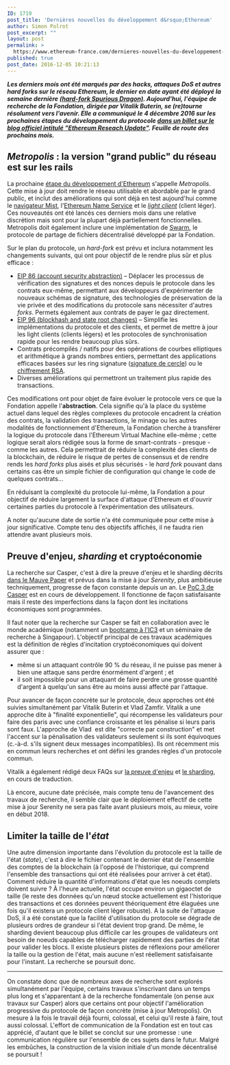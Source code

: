 ```yaml
---
ID: 1719
post_title: 'Dernières nouvelles du développement d&rsquo;Ethereum'
author: Simon Polrot
post_excerpt: ""
layout: post
permalink: >
  https://www.ethereum-france.com/dernieres-nouvelles-du-developpement-dethereum/
published: true
post_date: 2016-12-05 10:21:13
---
```

<strong><em>Les derniers mois ont été marqués par des hacks, attaques DoS et autres hard forks sur le réseau Ethereum, le dernier en date ayant été déployé la semaine dernière <a href="https://www.ethereum-france.com/hard-fork-technique-spurious-dragon-prevu-le-22-novembre/"><span style="text-decoration: underline;">(hard-fork Spurious Dragon)</span></a>. Aujourd'hui, l'équipe de recherche de la Fondation, dirigée par Vitalik Buterin, se (re)tourne résolument vers l'avenir. Elle a communiqué le 4 décembre 2016 sur les prochaines étapes du développement du protocole <a href="https://blog.ethereum.org/2016/12/04/ethereum-research-update/"><span style="text-decoration: underline;">dans un billet sur le blog officiel intitulé "Ethereum Reseach Update"</span></a>. Feuille de route des prochains mois.</em></strong>
<h2><em>Metropolis</em> : la version "grand public" du réseau est sur les rails</h2>
La prochaine <a href="https://www.ethereum-france.com/etapes-du-lancement-dethereum/"><span style="text-decoration: underline;">étape du développement d'Ethereum</span></a> s'appelle <em>Metropolis</em>. Cette mise à jour doit rendre le réseau utilisable et abordable par le grand public, et inclut des améliorations qui sont déjà en test aujourd'hui comme le <a href="https://github.com/ethereum/mist/releases"><span style="text-decoration: underline;">navigateur Mist</span></a>, l'<a href="https://www.reddit.com/r/ethereum/comments/5ehpr7/ens_has_officially_launched_on_the_ropsten_testnet/?ref=search_posts"><span style="text-decoration: underline;">Ethereum Name Service</span></a> et le <a href="https://blog.ethereum.org/2016/11/17/whoa-geth-1-5/"><span style="text-decoration: underline;"><em>light client</em></span></a> (client léger). Ces nouveautés ont été lancés ces derniers mois dans une relative discrétion mais sont pour la plupart déjà partiellement fonctionnelles. Metropolis doit également inclure une implémentation de <a href="http://ethereum.stackexchange.com/questions/375/what-is-swarm-and-what-is-it-used-for"><span style="text-decoration: underline;">Swarm</span></a>, le protocole de partage de fichiers décentralisé développé par la Fondation.

Sur le plan du protocole, un <em>hard-fork</em> est prévu et inclura notamment les changements suivants, qui ont pour objectif de le rendre plus sûr et plus efficace :
<ul>
 	<li><span style="text-decoration: underline;"><a href="https://www.reddit.com/r/ethereum/comments/5ab69v/metropolis_protocol_change_proposal_highlight_for/">EIP 86 (account security abstraction)</a></span> – Déplacer les processus de vérification des signatures et des nonces depuis le protocole dans les contrats eux-même, permettant aux développeurs d'expérimenter de nouveaux schémas de signature, des technologies de préservation de la vie privée et des modifications du protocole sans nécessiter d'autres <em>forks</em>. Permets également aux contrats de payer le gaz directement.</li>
 	<li><span style="text-decoration: underline;"><a href="https://github.com/ethereum/EIPs/issues/96">EIP 96 (blockhash and state root changes)</a></span> – Simplifie les implémentations du protocole et des clients, et permet de mettre à jour les light clients (clients légers) et les protocoles de synchronisation rapide pour les rendre beaucoup plus sûrs.</li>
 	<li>Contrats précompilés / natifs pour des opérations de courbes elliptiques et arithmétique à grands nombres entiers, permettant des applications efficaces basées sur les ring signature (<a href="https://www.wikiwand.com/fr/Signature_de_cercle"><span style="text-decoration: underline;">signature de cercle</span></a>) ou le <a href="https://www.wikiwand.com/fr/Chiffrement_RSA"><span style="text-decoration: underline;">chiffrement RSA</span></a>.</li>
 	<li>Diverses améliorations qui permettront un traitement plus rapide des transactions.</li>
</ul>
Ces modifications ont pour objet de faire évoluer le protocole vers ce que la Fondation appelle l'<strong>abstraction</strong>. Cela signifie qu'à la place du système actuel dans lequel des règles complexes du protocole encadrent la création des contrats, la validation des transactions, le minage ou les autres modalités de fonctionnement d'Ethereum, la Fondation cherche à transférer la logique du protocole dans l'Ethereum Virtual Machine elle-même ; cette logique serait alors rédigée sous la forme de smart-contrats - presque - comme les autres. Cela permettrait de réduire la complexité des clients de la blockchain, de réduire le risque de pertes de consensus et de rendre rends les <em>hard forks</em> plus aisés et plus sécurisés - le <em>hard fork</em> pouvant dans certains cas être un simple fichier de configuration qui change le code de quelques contrats...

En réduisant la complexité du protocole lui-même, la Fondation a pour objectif de réduire largement la surface d'attaque d'Ethereum et d'ouvrir certaines parties du protocole à l'expérimentation des utilisateurs.

A noter qu'aucune date de sortie n'a été communiquée pour cette mise à jour significative. Compte tenu des objectifs affichés, il ne faudra rien attendre avant plusieurs mois.
<h2>Preuve d'enjeu, <em>sharding</em> et cryptoéconomie</h2>
La recherche sur Casper, c'est à dire la preuve d'enjeu et le sharding décrits <a href="https://www.ethereum-france.com/%ef%bb%bfethereum-2-0-mauve-paper-traduction-francaise/"><span style="text-decoration: underline;">dans le Mauve Paper</span></a> et prévus dans la mise à jour <em>Serenity</em>, plus ambitieuse techniquement, progresse de façon constante depuis un an. Le <a href="http://github.com/ethereum/pyethereum/tree/state_revamp"><span style="text-decoration: underline;">PoC 3 de Casper</span></a> est en cours de développement. Il fonctionne de façon satisfaisante mais il reste des imperfections dans la façon dont les incitations économiques sont programmées.

Il faut noter que la recherche sur Casper se fait en collaboration avec le monde académique (notamment un <a href="http://www.cis.cornell.edu/ic3-and-ethereal-holding-cryptocurrency-boot-camp-cis"><span style="text-decoration: underline;">bootcamp à l'IC3</span></a> et un séminaire de recherche à Singapour). L'objectif principal de ces travaux académiques est la définition de règles d'incitation cryptoéconomiques qui doivent assurer que :
<ul>
 	<li>même si un attaquant contrôle 90 % du réseau, il ne puisse pas mener à bien une attaque sans perdre énormément d'argent ; et</li>
 	<li>il soit impossible pour un attaquant de faire perdre une grosse quantité d'argent à quelqu'un sans être au moins aussi affecté par l'attaque.</li>
</ul>
Pour avancer de façon concrète sur le protocole, deux approches ont été suivies simultanément par Vitalik Buterin et Vlad Zamfir. Vitalik a une approche dite à "finalité exponentielle", qui récompense les validateurs pour faire des paris avec une confiance croissante et les pénalise si leurs paris sont faux. L'approche de Vlad  est dite "correcte par construction" et met l'accent sur la pénalisation des validateurs seulement si ils sont équivoques (c.-à-d. s'ils signent deux messages incompatibles). Ils ont récemment mis en commun leurs recherches et ont défini les grandes règles d'un protocole commun.

Vitalik a également rédigé deux FAQs sur <a href="https://github.com/ethereum/wiki/wiki/Proof-of-Stake-FAQ"><span style="text-decoration: underline;">la preuve d'enjeu</span></a> et <a href="https://github.com/ethereum/wiki/wiki/Sharding-FAQ"><span style="text-decoration: underline;">le sharding</span></a>, en cours de traduction.

Là encore, aucune date précisée, mais compte tenu de l'avancement des travaux de recherche, il semble clair que le déploiement effectif de cette mise à jour Serenity ne sera pas faite avant plusieurs mois, au mieux, voire en début 2018.
<h2>Limiter la taille de l'<em>état</em></h2>
Une autre dimension importante dans l'évolution du protocole est la taille de l'état (<em>state</em>), c'est à dire le fichier contenant le dernier état de l'ensemble des comptes de la blockchain (à l'opposé de l'historique, qui comprend l'ensemble des transactions qui ont été réalisées pour arriver à cet état). Comment réduire la quantité d'informations d'état que les noeuds complets doivent suivre ? À l'heure actuelle, l'état occupe environ un gigaoctet de taille (le reste des données qu'un nœud stocke actuellement est l'historique des transactions et ces données peuvent théoriquement être élaguées une fois qu'il existera un protocole client léger robuste). A la suite de l'attaque DoS, il a été constaté que la facilité d'utilisation du protocole se dégrade de plusieurs ordres de grandeur si l'état devient trop grand. De même, le sharding devient beaucoup plus difficile car les groupes de validateurs ont besoin de noeuds capables de télécharger rapidement des parties de l'état pour valider les blocs. Il existe plusieurs pistes de réflexions pour améliorer la taille ou la gestion de l'état, mais aucune n'est réellement satisfaisante pour l'instant. La recherche se poursuit donc.

<hr />

On constate donc que de nombreux axes de recherche sont explorés simultanément par l'équipe, certains travaux s'inscrivant dans un temps plus long et s'apparentant à de la recherche fondamentale (on pense aux travaux sur Casper) alors que certains ont pour objectif l'amélioration progressive du protocole de façon concrète (mise à jour Metropolis). On mesure à la fois le travail déjà fourni, colossal, et celui qu'il reste à faire, tout aussi colossal. L'effort de communication de la Fondation est en tout cas apprécié, d'autant que le billet se conclut sur une promesse : une communication régulière sur l'ensemble de ces sujets dans le futur. Malgré les embûches, la construction de la vision initiale d'un monde décentralisé se poursuit !
